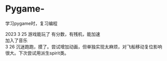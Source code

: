 # Pygame-
学习pygame时，复习编程

2023 3 25 游戏能玩了 有分数，有残机，能加速  
                    加入了音乐  
3 26 沉迷跑跑，摸了。尝试增加动画，但单独实现太麻烦，对飞船移动复位影响很大。下次尝试用派生spirit类。  
